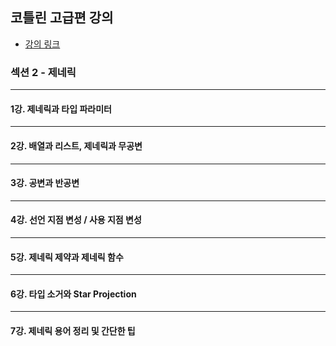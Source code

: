 ## 코틀린 고급편 강의

- [강의 링크](https://inf.run/fA29R)


### 섹션 2 - 제네릭

---

#### 1강. 제네릭과 타입 파라미터

---

#### 2강. 배열과 리스트, 제네릭과 무공변

---

#### 3강. 공변과 반공변

---

#### 4강. 선언 지점 변성 / 사용 지점 변성

---

#### 5강. 제네릭 제약과 제네릭 함수

---

#### 6강. 타입 소거와 Star Projection

---

#### 7강. 제네릭 용어 정리 및 간단한 팁